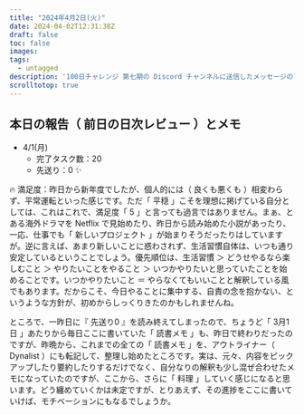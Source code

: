 ```yaml
---
title: "2024年4月2日(火)"
date: 2024-04-02T12:31:38Z
draft: false
toc: false
images:
tags: 
  - untagged
description: '100日チャレンジ 第七期の Discord チャンネルに送信したメッセージのアーカイブ'
scrolltotop: true
---
```


## 本日の報告（ 前日の日次レビュー ）とメモ

- 4/1(月)
  - 完了タスク数：20
  - 先送り：0 ✨

🔥 満足度：昨日から新年度でしたが、個人的には（ 良くも悪くも ）相変わらず、平常運転といった感じです。ただ「 平穏 」こそを理想に掲げている自分としては、これはこれで、満足度「 5 」と言っても過言ではありません。まぁ、とある海外ドラマを Netflix で見始めたり、昨日から読み始めた小説があったり、一応、仕事でも「 新しいプロジェクト 」が始まりそうだったりはしていますが。逆に言えば、あまり新しいことに惑わされず、生活習慣自体は、いつも通り安定しているということでしょう。優先順位は、生活習慣 ＞ どうせやるなら楽しむこと ＞ やりたいことをやること ＞ いつかやりたいと思っていたことを始めることです。いつかやりたいこと ＝ やらなくてもいいことと解釈している風でもあります。だからこそ、今日やることに集中する、自責の念を抱かない、というような方針が、初めからしっくりきたのかもしれませんね。

ところで、一昨日に『 先送り0 』を読み終えてしまったので、ちょうど「 3月1日 」あたりから毎日ここに書いていた「 読書メモ 」も、昨日で終わりだったのですが、昨晩から、これまでの全ての「 読書メモ 」を、アウトライナー（ Dynalist ）にも転記して、整理し始めたところです。実は、元々、内容をピックアップしたり要約したりするだけでなく、自分なりの解釈も少し混ぜ合わせたメモになっていたのですが、ここから、さらに「 料理 」していく感じになると思います。どう纏めていくかは未定ですが、とりあえず、その進捗をここに書いていけば、モチベーションにもなるでしょうか。
